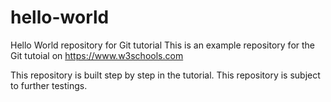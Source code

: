 # hello-world
Hello World repository for Git tutorial
This is an example repository for the Git tutoial on https://www.w3schools.com

This repository is built step by step in the tutorial. This repository is subject to further testings.
